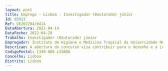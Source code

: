 ```yaml
--- 
layout: post
title: Emprego - Lisboa - Investigador (Doutorado) júnior
Id: 95913
Ref: OE202204/0414
DataAbertura: 2022-04-14
DataFecho: 2022-04-29
Trabalho: Investigador (Doutorado) júnior
Empregador: Instituto de Higiene e Medicina Tropical da Universidade Nova de Lisboa - NOVA Institute of Hygiene
Descricao: A abertura do concurso visa contribuir para o desenho e a implementação do plano de avaliação das intervenções desenvolvidas no âmbito do projeto, que visam reduzir a hesitação à vacinação em países europeus selecionados e, assim, a consolidar a cobertura vacinal através do fortalecimento das interações entre cidadãos e profissionais de saúde.Do a investigador a a contratar espera se   1) o contributo para a melhoria da conceção e implementação das intervenções do projeto 2) o acompanhamento dos implementadores das intervenções nos países europeus selecionados com o objetivo de realizar os ajustes necessários aos procedimentos e processos das intervenções para aumentar a efetividade do projeto  3) a descrição, o acompanhamento e a correção dos efeitos imprevisíveis das intervenções que comprometam a redução da hesitação à vacinação nos países europeus selecionados  4) o contributo para o espaço de diálogo e de reflexão entre os parceiros do consórcio para fortalecer o conhecimento académico em torno da hesitação à vacinação e a melhoria da tomada de decisão nessa área.
CodigoPostal: 1349-008 LISBOA
Concelho: Lisboa
Distrito: Lisboa
--- 
```

